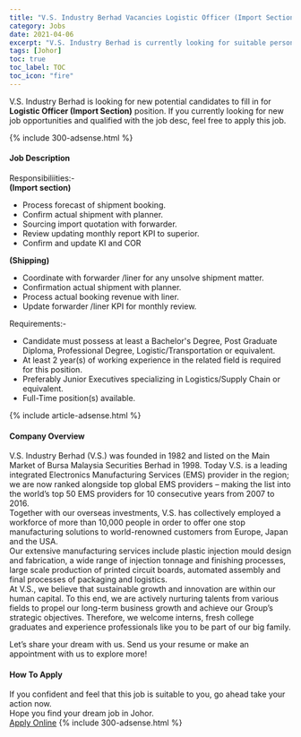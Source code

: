 ```yaml
---
title: "V.S. Industry Berhad Vacancies Logistic Officer (Import Section)" 
category: Jobs 
date: 2021-04-06 
excerpt: "V.S. Industry Berhad is currently looking for suitable person to fill in the Logistic Officer (Import Section) which based in Johor" 
tags: [Johor] 
toc: true 
toc_label: TOC 
toc_icon: "fire" 
--- 
```


<p>V.S. Industry Berhad is looking for new potential candidates to fill in for <b>Logistic Officer (Import Section)</b> position. If you currently looking for new job opportunities and qualified with the job desc, feel free to apply this job.
</p>{% include 300-adsense.html %} 
<div><div><h4>Job Description</h4></div><div><div><span><div><div>Responsibiliities:-</div><div><strong>(Import section)</strong></div><ul><li>Process forecast of shipment booking.</li><li>Confirm actual shipment with planner.</li><li>Sourcing import quotation with forwarder.</li><li>Review updating monthly report KPI to superior.</li><li>Confirm and update KI and COR</li></ul><div><strong>(Shipping)</strong></div><ul><li>Coordinate with forwarder /liner for any unsolve shipment matter.</li><li>Confirmation actual shipment with planner.</li><li>Process actual booking revenue with liner.</li><li>Update forwarder /liner KPI for monthly review.</li></ul><div>Requirements:-</div><ul><li>Candidate must possess at least a Bachelor's Degree, Post Graduate Diploma, Professional Degree, Logistic/Transportation or equivalent.</li><li>At least 2 year(s) of working experience in the related field is required for this position.</li><li>Preferably Junior Executives specializing in Logistics/Supply Chain or equivalent.</li><li>Full-Time position(s) available.</li></ul></div></span></div></div></div> 
{% include article-adsense.html %} 
<div><div><h4>Company Overview</h4></div><div><div><span><div><div>
<div>V.S. Industry Berhad (V.S.) was founded in 1982 and listed on the Main Market of Bursa Malaysia Securities Berhad in 1998. Today V.S. is a leading integrated Electronics Manufacturing Services (EMS) provider in the region; we are now ranked alongside top global EMS providers &#8211; making the list into the world&#8217;s top 50 EMS providers for 10 consecutive years from 2007 to 2016.</div>
<div>Together with our overseas investments, V.S. has collectively employed a workforce of more than 10,000 people in order to offer one stop manufacturing solutions to world-renowned customers from Europe, Japan and the USA.</div>
<div>Our extensive manufacturing services include plastic injection mould design and fabrication, a wide range of injection tonnage and finishing processes, large scale production of printed circuit boards, automated assembly and final processes of packaging and logistics.</div>
<div>At V.S., we believe that sustainable growth and innovation are within our human capital. To this end, we are actively nurturing talents from various fields to propel our long-term business growth and achieve our Group&#8217;s strategic objectives. Therefore, we welcome interns, fresh college graduates and experience professionals like you to be part of our big family.</div>


Let&#8217;s share your dream with us. Send us your resume or make an appointment with us to explore more!</div></div></span></div></div></div> 
#### How To Apply 
If you confident and feel that this job is suitable to you, go ahead take your action now. <br/> 
Hope you find your dream job in Johor. <br/> 
<a href="https://www.jobstreet.com.my/en/job/logistic-officer-import-section-4526939?jobId=jobstreet-my-job-4526939&" class="btn btn--info" target="_blank" rel="nofollow noopenner">Apply Online</a> 
{% include 300-adsense.html %} 